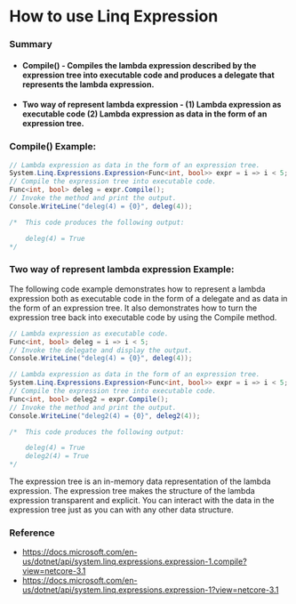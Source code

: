 # How to use Linq Expression<TDelegate>

### Summary
* #### Compile() - Compiles the lambda expression described by the expression tree into executable code and produces a delegate that represents the lambda expression.
* #### Two way of represent lambda expression - (1) Lambda expression as executable code (2) Lambda expression as data in the form of an expression tree.

### Compile() Example:
```C#
// Lambda expression as data in the form of an expression tree.
System.Linq.Expressions.Expression<Func<int, bool>> expr = i => i < 5;
// Compile the expression tree into executable code.
Func<int, bool> deleg = expr.Compile();
// Invoke the method and print the output.
Console.WriteLine("deleg(4) = {0}", deleg(4));

/*  This code produces the following output:

    deleg(4) = True
*/
```
### Two way of represent lambda expression Example:
The following code example demonstrates how to represent a lambda expression both as executable code in the form of a delegate and as data in the form of an expression tree. It also demonstrates how to turn the expression tree back into executable code by using the Compile method.

```C#
// Lambda expression as executable code.
Func<int, bool> deleg = i => i < 5;
// Invoke the delegate and display the output.
Console.WriteLine("deleg(4) = {0}", deleg(4));

// Lambda expression as data in the form of an expression tree.
System.Linq.Expressions.Expression<Func<int, bool>> expr = i => i < 5;
// Compile the expression tree into executable code.
Func<int, bool> deleg2 = expr.Compile();
// Invoke the method and print the output.
Console.WriteLine("deleg2(4) = {0}", deleg2(4));

/*  This code produces the following output:

    deleg(4) = True
    deleg2(4) = True
*/
```
The expression tree is an in-memory data representation of the lambda expression. The expression tree makes the structure of the lambda expression transparent and explicit. You can interact with the data in the expression tree just as you can with any other data structure.

### Reference 
- https://docs.microsoft.com/en-us/dotnet/api/system.linq.expressions.expression-1.compile?view=netcore-3.1
- https://docs.microsoft.com/en-us/dotnet/api/system.linq.expressions.expression-1?view=netcore-3.1
